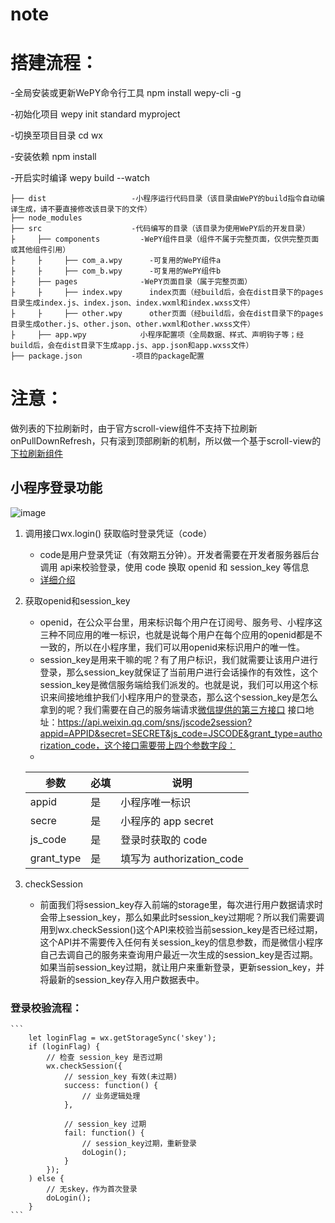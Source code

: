 # note


# 搭建流程：
-全局安装或更新WePY命令行工具
	npm install wepy-cli -g

-初始化项目
	wepy init standard myproject

-切换至项目目录
	cd wx

-安装依赖
	npm  install

-开启实时编译
	wepy build --watch

	├── dist                   -小程序运行代码目录（该目录由WePY的build指令自动编译生成，请不要直接修改该目录下的文件）
	├── node_modules           
	├── src                    -代码编写的目录（该目录为使用WePY后的开发目录）
	├     ├── components         -WePY组件目录（组件不属于完整页面，仅供完整页面或其他组件引用）
	├     ├     ├── com_a.wpy      -可复用的WePY组件a
	├     ├     ├── com_b.wpy      -可复用的WePY组件b
	├     ├── pages              -WePY页面目录（属于完整页面）
	├     ├     ├── index.wpy      index页面（经build后，会在dist目录下的pages目录生成index.js、index.json、index.wxml和index.wxss文件）
	├     ├     ├── other.wpy      other页面（经build后，会在dist目录下的pages目录生成other.js、other.json、other.wxml和other.wxss文件）
	├     ├── app.wpy            小程序配置项（全局数据、样式、声明钩子等；经build后，会在dist目录下生成app.js、app.json和app.wxss文件）
	├── package.json           -项目的package配置


# 注意：
做列表的下拉刷新时，由于官方scroll-view组件不支持下拉刷新onPullDownRefresh，只有滚到顶部刷新的机制，所以做一个基于scroll-view的[下拉刷新组件](https://github.com/Chaunjie/weapp-scroll-view-refresh)


## 小程序登录功能
![image](https://developers.weixin.qq.com/miniprogram/dev/image/api-login.jpg?t=201861)
1.	调用接口wx.login() 获取临时登录凭证（code）
	- code是用户登录凭证（有效期五分钟）。开发者需要在开发者服务器后台调用 api来校验登录，使用 code 换取 openid 和 session_key 等信息
	- [详细介绍](https://developers.weixin.qq.com/miniprogram/dev/api/api-login.html#wxloginobject)
2. 获取openid和session_key
	- openid，在公众平台里，用来标识每个用户在订阅号、服务号、小程序这三种不同应用的唯一标识，也就是说每个用户在每个应用的openid都是不一致的，所以在小程序里，我们可以用openid来标识用户的唯一性。
	- session_key是用来干嘛的呢？有了用户标识，我们就需要让该用户进行登录，那么session_key就保证了当前用户进行会话操作的有效性，这个session_key是微信服务端给我们派发的。也就是说，我们可以用这个标识来间接地维护我们小程序用户的登录态，那么这个session_key是怎么拿到的呢？我们需要在自己的服务端请求[微信提供的第三方接口](https://api.weixin.qq.com/sns/jscode2session) 
	接口地址：https://api.weixin.qq.com/sns/jscode2session?appid=APPID&secret=SECRET&js_code=JSCODE&grant_type=authorization_code，这个接口需要带上四个参数字段：
	- 
	|参数|必填|说明|
	|------|------|------|
	|appid|是|小程序唯一标识|
	|secre|是|小程序的 app secret|
	|js_code|是|登录时获取的 code|
	|grant_type|是|填写为 authorization_code|

3. checkSession
	- 前面我们将session_key存入前端的storage里，每次进行用户数据请求时会带上session_key，那么如果此时session_key过期呢？所以我们需要调用到wx.checkSession()这个API来校验当前session_key是否已经过期，这个API并不需要传入任何有关session_key的信息参数，而是微信小程序自己去调自己的服务来查询用户最近一次生成的session_key是否过期。如果当前session_key过期，就让用户来重新登录，更新session_key，并将最新的session_key存入用户数据表中。

### 登录校验流程：
	```
		let loginFlag = wx.getStorageSync('skey');
		if (loginFlag) {
		    // 检查 session_key 是否过期
		    wx.checkSession({
		        // session_key 有效(未过期)
		        success: function() {
		            // 业务逻辑处理
		        },
		    
		        // session_key 过期
		        fail: function() {
		            // session_key过期，重新登录
		            doLogin();
		        }
		    });
		) else {
		    // 无skey，作为首次登录
		    doLogin();
		}
	```
